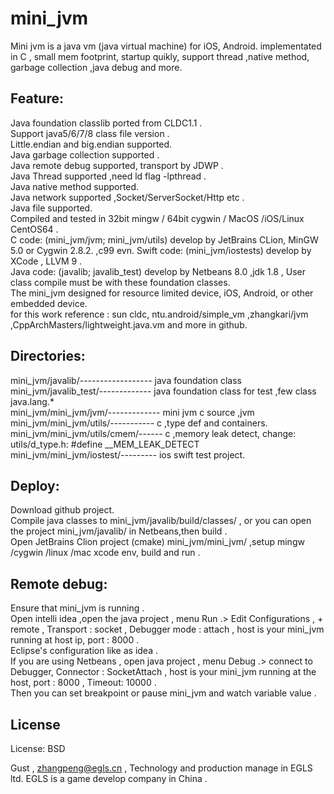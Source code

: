 # mini_jvm

  Mini jvm is a java vm (java virtual machine) for iOS, Android. implementated in C , small mem footprint, startup quikly, support thread ,native method, garbage collection ,java debug and more.
  
## Feature:  

  Java foundation classlib ported from CLDC1.1 .  
  Support java5/6/7/8 class file version .  
  Little.endian and big.endian supported.   
  Java garbage collection supported .   
  Java remote debug supported, transport by JDWP .  
  Java Thread supported ,need ld flag -lpthread .  
  Java native method supported.  
  Java network supported ,Socket/ServerSocket/Http etc .  
  Java file supported.  
  Compiled and tested in 32bit mingw / 64bit cygwin / MacOS /iOS/Linux CentOS64 .   
  C code: (mini_jvm/jvm; mini_jvm/utils) develop by JetBrains CLion, MinGW 5.0 or Cygwin 2.8.2.  ,c99 evn.
  Swift code: (mini_jvm/iostests) develop by XCode , LLVM 9 .  
  Java code: (javalib; javalib_test) develop by Netbeans 8.0 ,jdk 1.8 , User class compile must be with these foundation classes.  
  The mini_jvm designed for resource limited device, iOS, Android, or other embedded device.  
  for this work reference : sun cldc, ntu.android/simple_vm ,zhangkari/jvm ,CppArchMasters/lightweight.java.vm and more in github.   
  
## Directories:  
  mini_jvm/javalib/------------------ java foundation class  
  mini_jvm/javalib_test/------------- java foundation class for test ,few class java.lang.*  
  mini_jvm/mini_jvm/jvm/------------- mini jvm c source ,jvm   
  mini_jvm/mini_jvm/utils/----------- c ,type def and containers.    
  mini_jvm/mini_jvm/utils/cmem/------ c ,memory leak detect, change: utils/d_type.h: #define __MEM_LEAK_DETECT     
  mini_jvm/mini_jvm/iostest/--------- ios swift test project.      
  
  
  
## Deploy:  
  Download github project.  
  Compile java classes to  mini_jvm/javalib/build/classes/ , or you can open the project mini_jvm/javalib/  in Netbeans,then build .  
  Open JetBrains Clion project (cmake) mini_jvm/mini_jvm/ ,setup mingw /cygwin /linux /mac xcode env, build and run .  
  
  
## Remote debug:  
  Ensure that mini_jvm is running .  
  Open intelli idea ,open the java project , menu Run .> Edit Configurations , + remote , Transport : socket , Debugger mode : attach , host is your mini_jvm running at host ip, port : 8000 .  
  Eclipse's configuration  like as idea .  
  If you are using Netbeans , open java project ,  menu Debug .> connect to Debugger, Connector : SocketAttach , host is your mini_jvm running at the host, port : 8000 , Timeout: 10000 .  
  Then you can set breakpoint or pause mini_jvm and watch variable value .  
  
  
  
## License
License:	BSD


Gust , zhangpeng@egls.cn , Technology and production manage in EGLS ltd. EGLS is a game develop company in China .